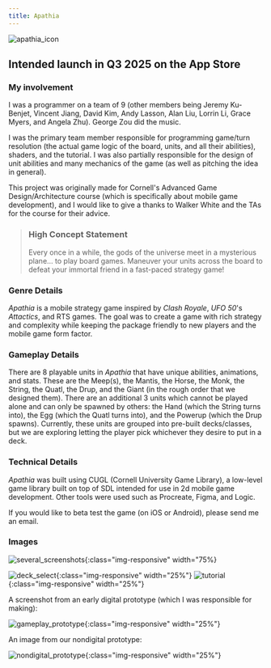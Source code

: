 ```yaml
---
title: Apathia
---
```

![apathia_icon](/assets/apathia_icon.png)

## Intended launch in Q3 2025 on the App Store

### My involvement
I was a programmer on a team of 9 (other members being Jeremy Ku-Benjet, Vincent Jiang, David Kim, Andy Lasson, Alan Liu, Lorrin Li, Grace Myers, and Angela Zhu). George Zou did the music.

I was the primary team member responsible for programming game/turn resolution (the actual game logic of the board, units, and all their abilities), shaders, and the tutorial. I was also partially responsible for the design of unit abilities and many mechanics of the game (as well as pitching the idea in general). 

This project was originally made for Cornell's Advanced Game Design/Architecture course (which is specifically about mobile game development), and I would like to give a thanks to Walker White and the TAs for the course for their advice.

> ### High Concept Statement
> Every once in a while, the gods of the universe meet in a mysterious plane… to play board games. Maneuver your units across the board to defeat your immortal friend in a fast-paced strategy game!

### Genre Details
*Apathia* is a mobile strategy game inspired by *Clash Royale*, *UFO 50*'s *Attactics*, and RTS games. The goal was to create a game with rich strategy and complexity while keeping the package friendly to new players and the mobile game form factor.

### Gameplay Details
There are 8 playable units in *Apathia* that have unique abilities, animations, and stats. These are the Meep(s), the Mantis, the Horse, the Monk, the String, the Quatl, the Drup, and the Giant (in the rough order that we designed them). There are an additional 3 units which cannot be played alone and can only be spawned by others: the Hand (which the String turns into), the Egg (which the Quatl turns into), and the Powerup (which the Drup spawns). Currently, these units are grouped into pre-built decks/classes, but we are exploring letting the player pick whichever they desire to put in a deck.

### Technical Details
*Apathia* was built using CUGL (Cornell University Game Library), a low-level game library built on top of SDL intended for use in 2d mobile game development. Other tools were used such as Procreate, Figma, and Logic.

If you would like to beta test the game (on iOS or Android), please send me an email.

### Images

![several_screenshots](/assets/apathia_basic_screenshots.png){:class="img-responsive" width="75%}

![deck_select](/assets/apathia_deck_select.png){:class="img-responsive" width="25%"}
![tutorial](/assets/apathia_tutorial_select.png){:class="img-responsive" width="25%"}

A screenshot from an early digital prototype (which I was responsible for making):

![gameplay_prototype](/assets/swipe_gameplay_prototype.png){:class="img-responsive" width="25%"}

An image from our nondigital prototype:

![nondigital_prototype](/assets/swipe_nondigital.png){:class="img-responsive" width="25%"}